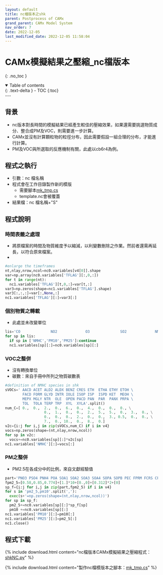 ```yaml
---
layout: default
title: nc檔版本之shk
parent: Postprocess of CAMx
grand_parent: CAMx Model System
nav_order: 7
date: 2022-12-05
last_modified_date: 2022-12-05 11:58:04
---
```


# CAMx模擬結果之壓縮_nc檔版本

{: .no_toc }

<details open markdown="block">
  <summary>
    Table of contents
  </summary>
  {: .text-delta }
- TOC
{:toc}
</details>
---

## 背景

- nc版本對長時間的模擬結果已經產生較佳的壓縮效果，如果還需要挑選物質成分、整合成PM及VOC，則需要進一步計算。
- CAMx並沒有計算顆粒物的粒徑分布，因此需要假設一組合理的分布，才能進行計算。
- PM及VOC與所選取的反應機制有關，此處以cb6r4為例。

## 程式之執行

- 引數：nc 檔名稱
- 程式會在工作目錄製作新的模版
  - 需要腳本[mk_tmp.cs][cs]
  - template.nc會被覆蓋
- 結果檔：nc 檔名稱+"S"

## 程式說明

### 時間表籤之處理

- 將原檔案的時間及物質維度予以縮減，以利變數刪除之作業。然前者還需再延長，以符合原來檔案。
- 

```python
#enlarge the timeframes
nt,nlay,nrow,ncol=nc0.variables[v4[0]].shape
var=np.array(nc0.variables['TFLAG'][:,0,:])
for t in range(nt):
  nc1.variables['TFLAG'][t,0,:]=var[t,:]
var3=np.zeros(shape=nc1.variables['TFLAG'].shape)
var3[:,:,:]=var[:,None,:]
nc1.variables['TFLAG'][:]=var3[:]
```

### 個別物質之轉載

- 此處並未改變單位

```python
lis='CO              NO2             O3              SO2             NMHC            PM10            PM25            '.split()
for sp in lis:
  if sp in ['NMHC','PM10','PM25']:continue
  nc1.variables[sp][:]=nc0.variables[sp][:]
```

### VOC之整併

- 沒有轉換單位
- 碳數：來自手冊中所列之物質碳數表

```python
#definition of NMHC species in shk
sVOCs=' AACD ACET ALD2 ALDX BENZ CRES ETH  ETHA ETHY ETOH \
        FACD FORM GLYD INTR IOLE ISOP ISP  ISPD KET  MEOH \
        MEPX MGLY NTR  OLE  OPEN PACD PAN  PAR  PANX PRPA \
        TOL  TOLA TERP TRP  XYL  XYLA'.split()
num_C=[ 0.,  0.,  2.,  0.,  6.,  0.,  4.,  0.,  0.,  0., \
                  0.,  1.,  0.,  0.,  2.,  5.,  5.,  0.,  3.,  0., \
                  0.,  0.,  0.,  2.,  0.,  0.,  3., 0.5,  0.,  0., \
                  7.,  0., 10.,  0.,  8.,  0.]
v2c={i:j for i,j in zip(sVOCs,num_C) if i in v4}
vocs=np.zeros(shape=(nt,nlay,nrow,ncol))
for sp in v2c:
  vocs+=nc0.variables[sp][:]*v2c[sp]
nc1.variables['NMHC'][:]=vocs[:]
```

### PM之整併

- PM2.5在各成分中的比例，來自文獻經驗值

```python
part='PNO3 PSO4 PNH4 POA SOA1 SOA2 SOA3 SOA4 SOPA SOPB PEC FPRM FCRS CPRM CCRS NA PCL PH2O'.split()
fpm2_5=[0.58,0.85,0.774]+[1.]*10+[0.,0]+[0.312]*2+[0]
sp_f={i:j for i,j in zip(part,fpm2_5) if i in v4}
for s in 'pm2_5,pm10'.split(','):
  exec(s+'=np.zeros(shape=(nt,nlay,nrow,ncol))')
for sp in sp_f:
  pm2_5+=nc0.variables[sp][:]*sp_f[sp]
  pm10 +=nc0.variables[sp][:]
nc1.variables['PM10'][:]=pm10[:]
nc1.variables['PM25'][:]=pm2_5[:]
nc1.close()
```

## 程式下載

{% include download.html content="nc檔版本CAMx模擬結果之壓縮程式：[shkNC.py](https://github.com/sinotec2/Focus-on-Air-Quality/blob/main/CAMx/PostProcess/shkNC.py)" %}

{% include download.html content="製作nc檔模版本之腳本：[mk_tmp.cs][cs]" %}

[cs]: <https://github.com/sinotec2/Focus-on-Air-Quality/blob/main/CAMx/PostProcess/mk_tmp.cs> "製作nc檔模版本之腳本"

